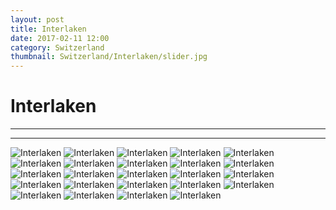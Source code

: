 ```yaml
---
layout: post
title: Interlaken
date: 2017-02-11 12:00
category: Switzerland
thumbnail: Switzerland/Interlaken/slider.jpg
---
```


# Interlaken

---



---

![Interlaken](/assets/img/travel/Switzerland/Interlaken/Interlaken-1.JPG)
![Interlaken](/assets/img/travel/Switzerland/Interlaken/Interlaken-2.JPG)
![Interlaken](/assets/img/travel/Switzerland/Interlaken/Interlaken-3.JPG)
![Interlaken](/assets/img/travel/Switzerland/Interlaken/Interlaken-4.JPG)
![Interlaken](/assets/img/travel/Switzerland/Interlaken/Interlaken-5.JPG)
![Interlaken](/assets/img/travel/Switzerland/Interlaken/Interlaken-6.JPG)
![Interlaken](/assets/img/travel/Switzerland/Interlaken/Interlaken-7.JPG)
![Interlaken](/assets/img/travel/Switzerland/Interlaken/Interlaken-8.JPG)
![Interlaken](/assets/img/travel/Switzerland/Interlaken/Interlaken-9.JPG)
![Interlaken](/assets/img/travel/Switzerland/Interlaken/Interlaken-10.JPG)
![Interlaken](/assets/img/travel/Switzerland/Interlaken/Interlaken-11.JPG)
![Interlaken](/assets/img/travel/Switzerland/Interlaken/Interlaken-12.JPG)
![Interlaken](/assets/img/travel/Switzerland/Interlaken/Interlaken-13.JPG)
![Interlaken](/assets/img/travel/Switzerland/Interlaken/Interlaken-14.JPG)
![Interlaken](/assets/img/travel/Switzerland/Interlaken/Interlaken-15.JPG)
![Interlaken](/assets/img/travel/Switzerland/Interlaken/Interlaken-16.JPG)
![Interlaken](/assets/img/travel/Switzerland/Interlaken/Interlaken-17.JPG)
![Interlaken](/assets/img/travel/Switzerland/Interlaken/Interlaken-18.JPG)
![Interlaken](/assets/img/travel/Switzerland/Interlaken/Interlaken-19.JPG)
![Interlaken](/assets/img/travel/Switzerland/Interlaken/Interlaken-20.JPG)
![Interlaken](/assets/img/travel/Switzerland/Interlaken/Interlaken-21.JPG)
![Interlaken](/assets/img/travel/Switzerland/Interlaken/Interlaken-22.JPG)
![Interlaken](/assets/img/travel/Switzerland/Interlaken/Interlaken-23.JPG)
![Interlaken](/assets/img/travel/Switzerland/Interlaken/Interlaken-24.JPG)


<!--
- undisputably beautiful city sitting between two diamond green lakes, surronded my mountain ranges
- 
- hiked harder kulm, absolute blast through three feet of snow toward the top
- nutella from hostel and bread from Bern supermarket :)
- quaint city, seperated into two parts
- ice skating rink, people playing in the grassy main area
- paragliding was extremely common although costly
- hiked thorugh woods taking wrong path after bench to get to cable car
- extreme climb through snow to get to cable car, quick walk to over hang
- hostel was awesome, backpaackers hostel, free tokens for hot choclate which was delicious
- 

-->